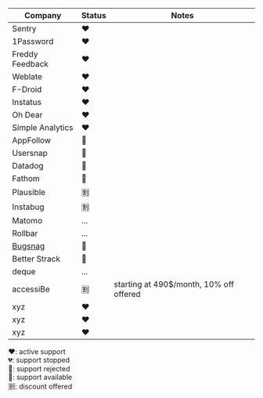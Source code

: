 Company | Status | Notes |
| ------------ | ------------- | ------------- |
Sentry | ❤️ |
1Password | ❤️ |
Freddy Feedback | ❤️ |
Weblate | ❤️ |
F-Droid | ❤️ |
Instatus | ❤️ |
Oh Dear | ❤️ |
Simple Analytics | ❤️ |
AppFollow | 🛑 |
Usersnap | 🛑 |
Datadog | 🛑 |
Fathom | 🛑 |
Plausible | 🈹 |
Instabug | 🈹 |
Matomo | ... |
Rollbar | ... |
[Bugsnag](https://www.bugsnag.com/open-source) | 🙏 |
Better Strack | 🙏
deque | ... |
accessiBe | 🈹 | starting at 490$/month, 10% off offered
xyz | ❤️ |
xyz | ❤️ |
xyz | ❤️ |

❤️: active support  
💔: support stopped  
🛑: support rejected  
🙏: support available  
🈹: discount offered
